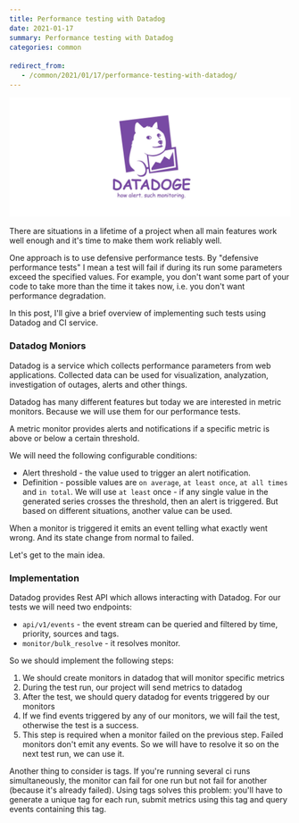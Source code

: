 ```yaml
---
title: Performance testing with Datadog
date: 2021-01-17
summary: Performance testing with Datadog
categories: common

redirect_from:
   - /common/2021/01/17/performance-testing-with-datadog/
---
```


![cover](/images/2021-01-17-datadog.jpeg)

There are situations in a lifetime of a project when all main features work well enough and it's time to make them work reliably well.

One approach is to use defensive performance tests. By "defensive performance tests"  I mean a test will fail if during its run some parameters exceed the specified values. For example, you don't want some part of your code to take more than the time it takes now, i.e. you don't want performance degradation.

In this post, I'll give a brief overview of implementing such tests using Datadog and CI service.

### Datadog Moniors

Datadog is a service which collects performance parameters from web applications. Collected data can be used for visualization, analyzation, investigation of outages, alerts and other things.

Datadog has many different features but today we are interested in metric monitors. Because we will use them for our performance tests.

A metric monitor provides alerts and notifications if a specific metric is above or below a certain threshold.

We will need the following configurable conditions:
- Alert threshold - the value used to trigger an alert notification.
- Definition - possible values are `on average`, `at least once`, `at all times` and `in total`. We will use `at least` once - if any single value in the generated series crosses the threshold, then an alert is triggered. But based on different situations, another value can be used.

When a monitor is triggered it emits an event telling what exactly went wrong. And its state change from normal to failed.

Let's get to the main idea.

### Implementation

Datadog provides Rest API which allows interacting with Datadog. For our tests we will need two endpoints:
- `api/v1/events` - the event stream can be queried and filtered by time, priority, sources and tags.
- `monitor/bulk_resolve` - it resolves monitor.

So we should implement the following steps:

1. We should create monitors in datadog that will monitor specific metrics
2. During the test run, our project will send metrics to datadog
3. After the test, we should query datadog for events triggered by our monitors
4. If we find events triggered by any of our monitors, we will fail the test, otherwise the test is a success.
5. This step is required when a monitor failed on the previous step. Failed monitors don't emit any events. So we will have to resolve it so on the next test run, we can use it.

Another thing to consider is tags. If you're running several ci runs simultaneously, the monitor can fail for one run but not fail for another (because it's already failed). Using tags solves this problem: you'll have to generate a unique tag for each run, submit metrics using this tag and query events containing this tag.
